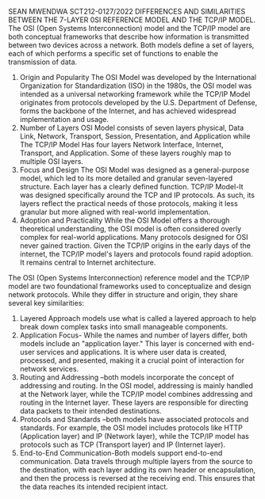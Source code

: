 SEAN MWENDWA
SCT212-0127/2022
DIFFERENCES AND SIMILARITIES BETWEEN THE 7-LAYER 0SI REFERENCE MODEL AND THE TCP/IP MODEL.
The OSI (Open Systems Interconnection) model and the TCP/IP model are both conceptual frameworks that describe how information is transmitted between two devices across a network. Both models define a set of layers, each of which performs a specific set of functions to enable the transmission of data.
1. Origin and Popularity
 The OSI Model was developed by the International Organization for Standardization (ISO) in the 1980s, the OSI model was intended as a universal networking framework while the TCP/IP Model originates from protocols developed by the U.S. Department of Defense, forms the backbone of the Internet, and has achieved widespread implementation and usage.
2. Number of Layers
   OSI Model consists of seven layers physical, Data Link, Network, Transport, Session, Presentation, and Application while The TCP/IP Model Has four layers Network Interface, Internet, Transport, and Application. Some of these layers roughly map to multiple OSI layers.
3. Focus and Design
   The OSI Model was designed as a general-purpose model, which led to its more detailed and granular seven-layered structure. Each layer has a clearly defined function.
  TCP/IP Model-It was designed specifically around the TCP and IP protocols. As such, its layers reflect the practical needs of those protocols, making it less granular but more aligned with real-world implementation.
4. Adoption and Practicality
  While the OSI Model offers a thorough theoretical understanding, the OSI model is often considered overly complex for real-world applications. Many protocols designed for OSI never gained traction.
 Given the TCP/IP origins in the early days of the internet, the TCP/IP model's layers and protocols found rapid adoption. It remains central to Internet architecture.

The OSI (Open Systems Interconnection) reference model and the TCP/IP model are two foundational frameworks used to conceptualize and design network protocols. While they differ in structure and origin, they share several key similarities:

1. Layered Approach models use what is called a layered approach to help break down complex tasks into small manageable components.
2. Application Focus- While the names and number of layers differ, both models include an "application layer." This layer is concerned with end-user services and applications. It is where user data is created, processed, and presented, making it a crucial point of interaction for network services.
3. Routing and Addressing –both models incorporate the concept of addressing and routing. In the OSI model, addressing is mainly handled at the Network layer, while the TCP/IP model combines addressing and routing in the Internet layer. These layers are responsible for directing data packets to their intended destinations.
4. Protocols and Standards –both models have associated protocols and standards. For example, the OSI model includes protocols like HTTP (Application layer) and IP (Network layer), while the TCP/IP model has protocols such as TCP (Transport layer) and IP (Internet layer).
5. End-to-End Communication-Both models support end-to-end communication. Data travels through multiple layers from the source to the destination, with each layer adding its own header or encapsulation, and then the process is reversed at the receiving end. This ensures that the data reaches its intended recipient intact.
